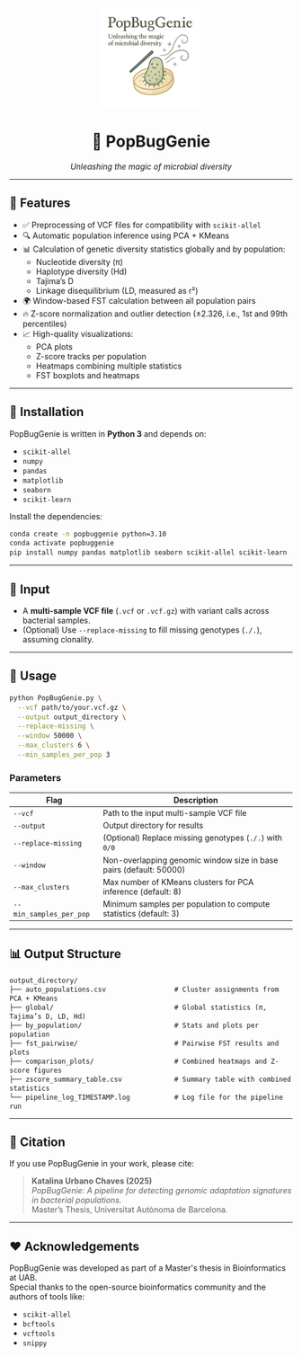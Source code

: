 <p align="center">
  <img src="assets/PopBugGenie.png" alt="PopBugGenie logo" width="180"/>
</p>

<h1 align="center">🧬 PopBugGenie</h1>
<p align="center"><em>Unleashing the magic of microbial diversity</em></p>

---

## 🚀 Features

- ✅ Preprocessing of VCF files for compatibility with `scikit-allel`
- 🔍 Automatic population inference using PCA + KMeans
- 📊 Calculation of genetic diversity statistics globally and by population:
  - Nucleotide diversity (π)
  - Haplotype diversity (Hd)
  - Tajima’s D
  - Linkage disequilibrium (LD, measured as r²)
- 🌍 Window-based FST calculation between all population pairs
- 🔥 Z-score normalization and outlier detection (±2.326, i.e., 1st and 99th percentiles)
- 📈 High-quality visualizations:
  - PCA plots
  - Z-score tracks per population
  - Heatmaps combining multiple statistics
  - FST boxplots and heatmaps

---

## 🧬 Installation

PopBugGenie is written in **Python 3** and depends on:

- `scikit-allel`
- `numpy`
- `pandas`
- `matplotlib`
- `seaborn`
- `scikit-learn`

Install the dependencies:

```bash
conda create -n popbuggenie python=3.10
conda activate popbuggenie
pip install numpy pandas matplotlib seaborn scikit-allel scikit-learn
```

---

## 📂 Input

- A **multi-sample VCF file** (`.vcf` or `.vcf.gz`) with variant calls across bacterial samples.
- (Optional) Use `--replace-missing` to fill missing genotypes (`./.`), assuming clonality.

---

## 🧪 Usage

```bash
python PopBugGenie.py \
  --vcf path/to/your.vcf.gz \
  --output output_directory \
  --replace-missing \
  --window 50000 \
  --max_clusters 6 \
  --min_samples_per_pop 3
```

### Parameters

| Flag                   | Description                                                                 |
|------------------------|-----------------------------------------------------------------------------|
| `--vcf`                | Path to the input multi-sample VCF file                                     |
| `--output`             | Output directory for results                                                |
| `--replace-missing`    | (Optional) Replace missing genotypes (`./.`) with `0/0`                     |
| `--window`             | Non-overlapping genomic window size in base pairs (default: 50000)                          |
| `--max_clusters`       | Max number of KMeans clusters for PCA inference (default: 8)                |
| `--min_samples_per_pop`| Minimum samples per population to compute statistics (default: 3)           |

---

## 📊 Output Structure

```
output_directory/
├── auto_populations.csv                 # Cluster assignments from PCA + KMeans
├── global/                              # Global statistics (π, Tajima’s D, LD, Hd)
├── by_population/                       # Stats and plots per population
├── fst_pairwise/                        # Pairwise FST results and plots
├── comparison_plots/                    # Combined heatmaps and Z-score figures
├── zscore_summary_table.csv             # Summary table with combined statistics
└── pipeline_log_TIMESTAMP.log           # Log file for the pipeline run
```

---

## 📖 Citation

If you use PopBugGenie in your work, please cite:

> **Katalina Urbano Chaves (2025)**  
> *PopBugGenie: A pipeline for detecting genomic adaptation signatures in bacterial populations.*  
> Master’s Thesis, Universitat Autònoma de Barcelona.

---

## ❤️ Acknowledgements

PopBugGenie was developed as part of a Master's thesis in Bioinformatics at UAB.  
Special thanks to the open-source bioinformatics community and the authors of tools like:

- `scikit-allel`
- `bcftools`
- `vcftools`
- `snippy`
